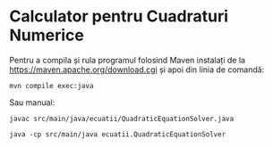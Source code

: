 # Calculator pentru Cuadraturi Numerice

Pentru a compila și rula programul folosind Maven
instalați de la https://maven.apache.org/download.cgi
și apoi din linia de comandă:

```
mvn compile exec:java
```

Sau manual:

```
javac src/main/java/ecuatii/QuadraticEquationSolver.java

java -cp src/main/java ecuatii.QuadraticEquationSolver
```